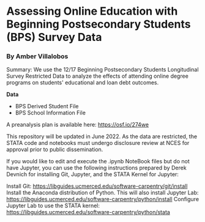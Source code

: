 # Assessing Online Education with Beginning Postsecondary Students (BPS) Survey Data

### By Amber Villalobos

Summary: We use the 12/17 Beginning Postsecondary Students Longitudinal Survey Restricted Data to analyze the effects of attending online degree programs on students' educational and loan debt outcomes. 

**Data**
  - BPS Derived Student File
  - BPS School Information File

A preanalysis plan is available here: https://osf.io/274we

This repository will be updated in June 2022. As the data are restricted, the STATA code and notebooks must undergo disclosure review at NCES for approval prior to public dissemination. 

If you would like to edit and execute the .ipynb NoteBook files but do not have Jupyter, you can use the following instructions prepared by Derek Devnich for installing Git, Jupyter, and the STATA Kernel for Jupyter:

Install Git: https://libguides.ucmerced.edu/software-carpentry/git/install
Install the Anaconda distribution of Python. This will also install Jupyter Lab: https://libguides.ucmerced.edu/software-carpentry/python/install
Configure Jupyter Lab to use the STATA kernel: https://libguides.ucmerced.edu/software-carpentry/python/stata